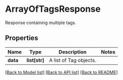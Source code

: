 # ArrayOfTagsResponse

Response containing multiple tags.
## Properties
Name | Type | Description | Notes
------------ | ------------- | ------------- | -------------
**data** | **list[str]** | A list of Tag objects. | 

[[Back to Model list]](../README.md#documentation-for-models) [[Back to API list]](../README.md#documentation-for-api-endpoints) [[Back to README]](../README.md)


